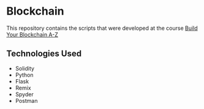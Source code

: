 # Blockchain

This repository contains the scripts that were developed at the course <a href="https://www.udemy.com/course/build-your-blockchain-az/" target="_blank">Build Your Blockchain A-Z</a>

## Technologies Used

* Solidity
* Python
* Flask
* Remix
* Spyder
* Postman
